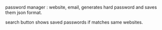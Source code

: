 password manager : website, email, generates hard password and saves them json format.

search button shows saved passwords if matches same websites.